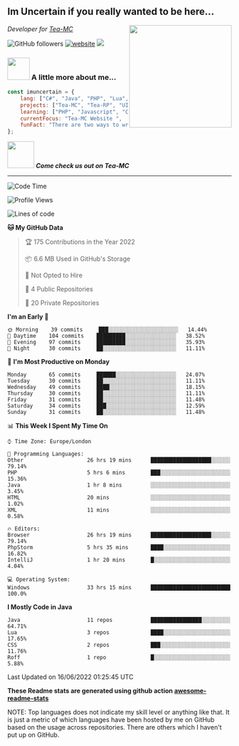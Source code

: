 <h2>Im Uncertain if you really wanted to be here...</h2>
<img align='right' src="https://media.giphy.com/media/M9gbBd9nbDrOTu1Mqx/giphy.gif" width="230">
<p><em>Developer for <a href="https://tea-mc.com/">Tea-MC
</a>
</em></p>

![GitHub followers](https://img.shields.io/github/followers/imuncertain?label=Follow&style=social)
[![website](https://img.shields.io/badge/Website-46a2f1.svg?&style=flat-square&logo=Google-Chrome&logoColor=white&link=https://anmolsingh.me/)](https://tea-mc.com/)
![](https://visitor-badge.glitch.me/badge?page_id=imuncertain.imuncertain)

### <img src="https://clipartix.com/wp-content/uploads/2018/03/thinking-gif-2018-36.gif" width="50"> A little more about me...  

```javascript
const imuncertain = {
    lang: ["C#", "Java", "PHP", "Lua", "Javascript"],
    projects: ["Tea-MC", "Tea-RP", "UINC", "Life"],
    learning: ["PHP", "Javascript", "CSS"],
    currentFocus: "Tea-MC Website ",
    funFact: "There are two ways to write error-free programs; only the third one works"
};
```

<img src="https://tea-mc.com//assets/imgs/logo.png" width="60"> <em><b>Come check us out on Tea-MC</b></em>

---
<!--START_SECTION:waka-->
![Code Time](http://img.shields.io/badge/Code%20Time-0%20secs-blue)

![Profile Views](http://img.shields.io/badge/Profile%20Views-32-blue)

![Lines of code](https://img.shields.io/badge/From%20Hello%20World%20I%27ve%20Written-3%20Million%20lines%20of%20code-blue)

**🐱 My GitHub Data** 

> 🏆 175 Contributions in the Year 2022
 > 
> 📦 6.6 MB Used in GitHub's Storage 
 > 
> 🚫 Not Opted to Hire
 > 
> 📜 4 Public Repositories 
 > 
> 🔑 20 Private Repositories  
 > 
**I'm an Early 🐤** 

```text
🌞 Morning    39 commits     ███░░░░░░░░░░░░░░░░░░░░░░   14.44% 
🌆 Daytime    104 commits    █████████░░░░░░░░░░░░░░░░   38.52% 
🌃 Evening    97 commits     █████████░░░░░░░░░░░░░░░░   35.93% 
🌙 Night      30 commits     ██░░░░░░░░░░░░░░░░░░░░░░░   11.11%

```
📅 **I'm Most Productive on Monday** 

```text
Monday       65 commits     ██████░░░░░░░░░░░░░░░░░░░   24.07% 
Tuesday      30 commits     ██░░░░░░░░░░░░░░░░░░░░░░░   11.11% 
Wednesday    49 commits     ████░░░░░░░░░░░░░░░░░░░░░   18.15% 
Thursday     30 commits     ██░░░░░░░░░░░░░░░░░░░░░░░   11.11% 
Friday       31 commits     ██░░░░░░░░░░░░░░░░░░░░░░░   11.48% 
Saturday     34 commits     ███░░░░░░░░░░░░░░░░░░░░░░   12.59% 
Sunday       31 commits     ██░░░░░░░░░░░░░░░░░░░░░░░   11.48%

```


📊 **This Week I Spent My Time On** 

```text
⌚︎ Time Zone: Europe/London

💬 Programming Languages: 
Other                    26 hrs 19 mins      ███████████████████░░░░░░   79.14% 
PHP                      5 hrs 6 mins        ███░░░░░░░░░░░░░░░░░░░░░░   15.36% 
Java                     1 hr 8 mins         ░░░░░░░░░░░░░░░░░░░░░░░░░   3.45% 
HTML                     20 mins             ░░░░░░░░░░░░░░░░░░░░░░░░░   1.02% 
XML                      11 mins             ░░░░░░░░░░░░░░░░░░░░░░░░░   0.58%

🔥 Editors: 
Browser                  26 hrs 19 mins      ███████████████████░░░░░░   79.14% 
PhpStorm                 5 hrs 35 mins       ████░░░░░░░░░░░░░░░░░░░░░   16.82% 
IntelliJ                 1 hr 20 mins        █░░░░░░░░░░░░░░░░░░░░░░░░   4.04%

💻 Operating System: 
Windows                  33 hrs 15 mins      █████████████████████████   100.0%

```

**I Mostly Code in Java** 

```text
Java                     11 repos            ████████████████░░░░░░░░░   64.71% 
Lua                      3 repos             ████░░░░░░░░░░░░░░░░░░░░░   17.65% 
CSS                      2 repos             ███░░░░░░░░░░░░░░░░░░░░░░   11.76% 
Roff                     1 repo              █░░░░░░░░░░░░░░░░░░░░░░░░   5.88%

```



 Last Updated on 16/06/2022 01:25:45 UTC
<!--END_SECTION:waka-->

**These Readme stats are generated using github action [awesome-readme-stats](https://github.com/anmol098/waka-readme-stats)**

NOTE: Top languages does not indicate my skill level or anything like that. It is just a metric of which languages have been hosted by me on GitHub based on the usage across repositories. There are others which I haven't put up on GitHub.
<!--stackedit_data:
eyJoaXN0b3J5IjpbMTI2NjU1ODI4OCwtMTU1MDQ0NTAwOSwtMT
YyMTcyNTA5XX0=
-->
